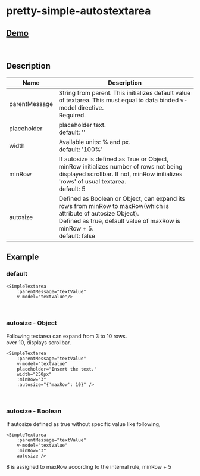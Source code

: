 # pretty-simple-autostextarea

## [Demo](https://codesandbox.io/s/pretty-simple-autostextarea-hyo4c) 
&nbsp;


## Description

| Name  | Description   |
|--|--|
| parentMessage  | String from parent. This initializes default value of textarea. This must equal to data binded v-model directive. <br> Required.  |
| placeholder  | placeholder text. <br> default: ''|
| width | Available units: % and px. <br> default: '100%' |
| minRow | If autosize is defined as True or Object, minRow initializes number of rows not being displayed scrollbar. If not, minRow initializes 'rows' of usual textarea. <br> default: 5 |
| autosize | Defined as Boolean or Object, can expand its rows from minRow to maxRow(which is attribute of autosize Object). <br> Defined as true, default value of maxRow is minRow + 5. <br>default: false |



## Example                                                                                                                                                                                                    

### default
```
<SimpleTextarea
	:parentMessage="textValue"
	v-model="textValue"/>
```
&nbsp;
&nbsp;


### autosize - Object
Following textarea can expand from 3 to 10 rows. \
over 10, displays scrollbar.
```
<SimpleTextarea
	:parentMessage="textValue"
	v-model="textValue"
	placeholder="Insert the text."
	width="250px"
	:minRow="3"
	:autosize="{'maxRow': 10}" />
```
&nbsp;
&nbsp;


### autosize - Boolean
If autosize defined as true without specific value like following,
```
<SimpleTextarea
	:parentMessage="textValue"
	v-model="textValue"	
	:minRow="3"
	autosize />
```
8 is assigned to maxRow according to the internal rule, minRow + 5
